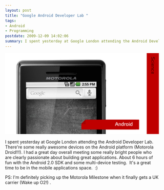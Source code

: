 ```yaml
--- 
layout: post
title: "Google Android Developer Lab "
tags: 
- Android
- Programming
postdate: 2009-12-09 14:02:06
summary: I spent yesterday at Google London attending the Android Developer Lab. It's a great time to be in the mobile applications space.
---
```


![](/images/android.png)

I spent yesterday at Google London attending the Android Developer Lab. There're some really awesome devices on the Android platform (Motorola Droid!!!). I had a great day overall meeting some really bright people who are clearly passionate about building great applications. About 6 hours of fun with the Android 2.0 SDK and some multi-device testing.  It's a great time to be in the mobile applications space.  :)

PS: I'm definitely picking up the Motorola Milestone when it finally gets a UK carrier (Wake up O2!) .
